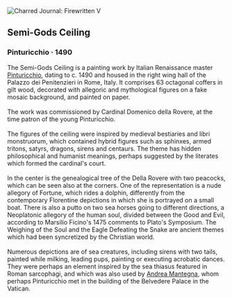 <div class="artwork-of-the-day">
  <div class="container">
    <div class="img-wrapper">
      <img
        src="https://uploads6.wikiart.org/images/pinturicchio/semi-gods-ceiling-1490.jpg!Large.jpg"
        alt="Charred Journal: Firewritten V" />
    </div>
    <div class="artwork-detail">
      <div class="artwork-origin"> 
        <h2 class="artwork-name">Semi-Gods Ceiling</h2>
        <h3 class="artist">
          Pinturicchio
                    ·  1490
        </h3>
      </div>
      <p class="description">
        <span class="artwork-description-text ng-binding" ng-bind-html="viewModel.ArtworkOfTheDay.Description | unsafe">The Semi-Gods Ceiling is a painting work by Italian Renaissance master <a target="_blank" href="/en/pinturicchio">Pinturicchio</a>, dating to c. 1490 and housed in the right wing hall of the Palazzo dei Penitenzieri in Rome, Italy. It comprises 63 octagonal coffers in gilt wood, decorated with allegoric and mythological figures on a fake mosaic background, and painted on paper.
<br>
<br>The work was commissioned by Cardinal Domenico della Rovere, at the time patron of the young Pinturicchio.
<br>
<br>The figures of the ceiling were inspired by medieval bestiaries and libri monstruorum, which contained hybrid figures such as sphinxes, armed tritons, satyrs, dragons, sirens and centaurs. The theme has hidden philosophical and humanist meanings, perhaps suggested by the literates which formed the cardinal's court.
<br>
<br>In the center is the genealogical tree of the Della Rovere with two peacocks, which can be seen also at the corners. One of the representation is a nude allegory of Fortune, which rides a dolphin, differently from the contemporary Florentine depictions in which she is portrayed on a small boat. There is also a putto on two sea horses going to different directions, a Neoplatonic allegory of the human soul, divided between the Good and Evil, according to Marsilio Ficino's 1475 comments to Plato's Symposium. The Weighing of the Soul and the Eagle Defeating the Snake are ancient themes which had been syncretized by the Christian world.
<br>
<br>Numerous depictions are of sea creatures, including sirens with two tails, painted while milking, leading pups, painting or executing acrobatic dances. They were perhaps an element inspired by the sea thiasus featured in Roman sarcophagi, and which was also used by <a target="_blank" href="/en/andrea-mantegna">Andrea Mantegna</a>, whom perhaps Pinturicchio met in the building of the Belvedere Palace in the Vatican.</span>
                        <div class="text-shadow-container" ng-show="showShadow" style=""></div>
      </p>
    </div>
  </div>

</div>
